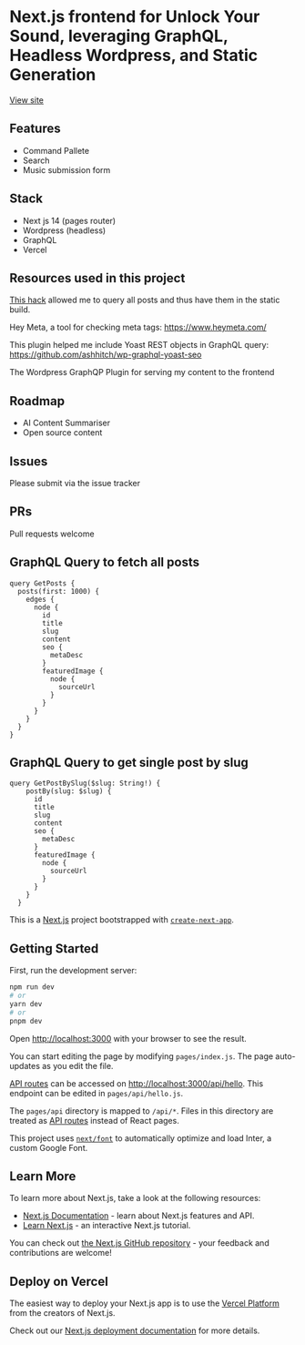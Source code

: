 # Next.js frontend for Unlock Your Sound, leveraging GraphQL, Headless Wordpress, and Static Generation

[View site](https://unlockyoursound.com/)

## Features

- Command Pallete
- Search
- Music submission form

## Stack

- Next js 14 (pages router)
- Wordpress (headless)
- GraphQL
- Vercel

## Resources used in this project

[This hack](https://www.devtwins.com/blog/wpgraphql-increase-post-limit) allowed me to query all posts and thus have them in the static build.

Hey Meta, a tool for checking meta tags: https://www.heymeta.com/ 

This plugin helped me include Yoast REST objects in GraphQL query: https://github.com/ashhitch/wp-graphql-yoast-seo 

The Wordpress GraphQP Plugin for serving my content to the frontend

## Roadmap

- AI Content Summariser
- Open source content

## Issues

Please submit via the issue tracker

## PRs

Pull requests welcome

## GraphQL Query to fetch all posts

```
query GetPosts {
  posts(first: 1000) {
    edges {
      node {
        id
        title
        slug
        content
        seo {
          metaDesc
        }
        featuredImage {
          node {
            sourceUrl
          }
        }
      }
    }
  }
}

```

## GraphQL Query to get single post by slug

```
query GetPostBySlug($slug: String!) {
    postBy(slug: $slug) {
      id
      title
      slug
      content
      seo {
        metaDesc
      }
      featuredImage {
        node {
          sourceUrl
        }
      }
    }
  }
```


This is a [Next.js](https://nextjs.org/) project bootstrapped with [`create-next-app`](https://github.com/vercel/next.js/tree/canary/packages/create-next-app).

## Getting Started

First, run the development server:

```bash
npm run dev
# or
yarn dev
# or
pnpm dev
```

Open [http://localhost:3000](http://localhost:3000) with your browser to see the result.

You can start editing the page by modifying `pages/index.js`. The page auto-updates as you edit the file.

[API routes](https://nextjs.org/docs/api-routes/introduction) can be accessed on [http://localhost:3000/api/hello](http://localhost:3000/api/hello). This endpoint can be edited in `pages/api/hello.js`.

The `pages/api` directory is mapped to `/api/*`. Files in this directory are treated as [API routes](https://nextjs.org/docs/api-routes/introduction) instead of React pages.

This project uses [`next/font`](https://nextjs.org/docs/basic-features/font-optimization) to automatically optimize and load Inter, a custom Google Font.

## Learn More

To learn more about Next.js, take a look at the following resources:

- [Next.js Documentation](https://nextjs.org/docs) - learn about Next.js features and API.
- [Learn Next.js](https://nextjs.org/learn) - an interactive Next.js tutorial.

You can check out [the Next.js GitHub repository](https://github.com/vercel/next.js/) - your feedback and contributions are welcome!

## Deploy on Vercel

The easiest way to deploy your Next.js app is to use the [Vercel Platform](https://vercel.com/new?utm_medium=default-template&filter=next.js&utm_source=create-next-app&utm_campaign=create-next-app-readme) from the creators of Next.js.

Check out our [Next.js deployment documentation](https://nextjs.org/docs/deployment) for more details.
